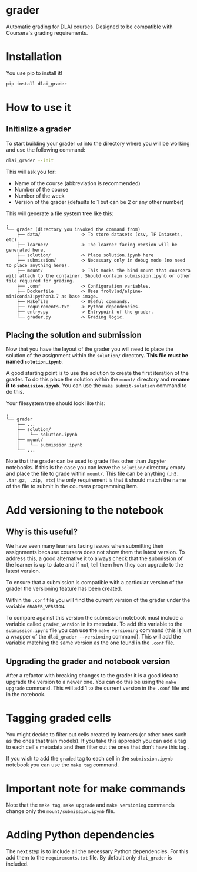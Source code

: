 # grader
Automatic grading for DLAI courses. Designed to be compatible with Coursera's grading requirements.

# Installation

You use pip to install it!
```bash
pip install dlai_grader
```


# How to use it

## Initialize a grader

To start building your grader `cd` into the directory where you will be working and use the following command:

```bash
dlai_grader --init
```

This will ask you for:
- Name of the course (abbreviation is recommended)
- Number of the course
- Number of the week
- Version of the grader (defaults to 1 but can be 2 or any other number)

This will generate a file system tree like this:

```
.
└── grader (directory you invoked the command from)
    ├── data/               -> To store datasets (csv, TF Datasets, etc).
    ├── learner/            -> The learner facing version will be generated here.
    ├── solution/           -> Place solution.ipynb here
    ├── submission/         -> Necessary only in debug mode (no need to place anything here).
    ├── mount/              -> This mocks the bind mount that coursera will attach to the container. Should contain submission.ipynb or other file required for grading.
    ├── .conf               -> Configuration variables.
    ├── Dockerfile          -> Uses frolvlad/alpine-miniconda3:python3.7 as base image.
    ├── Makefile            -> Useful commands.
    ├── requirements.txt    -> Python dependencies.
    ├── entry.py            -> Entrypoint of the grader.
    └── grader.py           -> Grading logic.
```

## Placing the solution and submission

Now that you have the layout of the grader you will need to place the solution of the assignment within the `solution/` directory. **This file must be named `solution.ipynb`**.

A good starting point is to use the solution to create the first iteration of the grader. To do this place the solution within the `mount/` directory and **rename it to `submission.ipynb`**. You can use the `make submit-solution` command to do this.

Your filesystem tree should look like this:

```
.
└── grader
    ├── ... 
    ├── solution/
    │    └── solution.ipynb
    ├── mount/ 
    │    └── submission.ipynb
    └── ...
```

Note that the grader can be used to grade files other than Jupyter notebooks. If this is the case you can leave the `solution/` directory empty and place the file to grade within `mount/`. This file can be anything (`.h5, .tar.gz, .zip, etc`) the only requirement is that it should match the name of the file to submit in the coursera programming item.

# Add versioning to the notebook

## Why is this useful?

We have seen many learners facing issues when submitting their assignments because coursera does not show them the latest version. To address this, a good alternative it to always check that the submission of the learner is up to date and if not, tell them how they can upgrade to the latest version.

To ensure that a submission is compatible with a particular version of the grader the versioning feature has been created.

Within the `.conf` file you will find the current version of the grader under the variable `GRADER_VERSION`.

To compare against this version the submission notebook must include a variable called `grader_version` in its metadata. To add this variable to the `submission.ipynb` file you can use the `make versioning` command (this is just a wrapper of the `dlai_grader --versioning` command). This will add the variable matching the same version as the one found in the `.conf` file.


## Upgrading the grader and notebook version

After a refactor with breaking changes to the grader it is a good idea to upgrade the version to a newer one. You can do this be using the `make upgrade` command. This will add 1 to the current version in the `.conf` file and in the notebook.

# Tagging graded cells

You might decide to filter out cells created by learners (or other ones such as the ones that train models). If you take this approach you can add a tag to each cell's metadata and then filter out the ones that don't have this tag .

If you wish to add the `graded` tag to each cell in the `submission.ipynb` notebook you can use the `make tag` command. 

# Important note for make commands

Note that the `make tag`, `make upgrade` and `make versioning` commands change only the `mount/submission.ipynb` file. 


# Adding Python dependencies

The next step is to include all the necessary Python dependencies. For this add them to the `requirements.txt` file. By default only `dlai_grader` is included.

